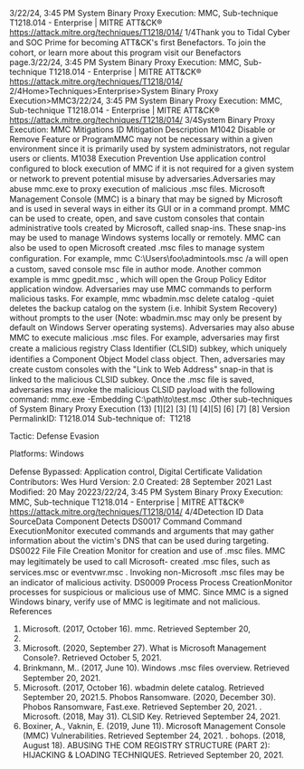3/22/24, 3:45 PM System Binary Proxy Execution: MMC, Sub-technique T1218.014 - Enterprise | MITRE ATT&CK®
https://attack.mitre.org/techniques/T1218/014/ 1/4Thank you to Tidal Cyber and SOC Prime for becoming ATT&CK's ﬁrst Benefactors. To join the cohort, or learn more about this program visit our
Benefactors page.3/22/24, 3:45 PM System Binary Proxy Execution: MMC, Sub-technique T1218.014 - Enterprise | MITRE ATT&CK®
https://attack.mitre.org/techniques/T1218/014/ 2/4Home>Techniques>Enterprise>System Binary Proxy Execution>MMC3/22/24, 3:45 PM System Binary Proxy Execution: MMC, Sub-technique T1218.014 - Enterprise | MITRE ATT&CK®
https://attack.mitre.org/techniques/T1218/014/ 3/4System Binary Proxy Execution: MMC
Mitigations
ID Mitigation Description
M1042 Disable or Remove Feature
or ProgramMMC may not be necessary within a given environment since it is primarily used by system
administrators, not regular users or clients.
M1038 Execution Prevention Use application control conﬁgured to block execution of MMC if it is not required for a given
system or network to prevent potential misuse by adversaries.Adversaries may abuse mmc.exe to proxy execution of malicious .msc ﬁles. Microsoft Management Console (MMC) is a binary that may be
signed by Microsoft and is used in several ways in either its GUI or in a command prompt. MMC can be used to create, open, and save
custom consoles that contain administrative tools created by Microsoft, called snap-ins. These snap-ins may be used to manage Windows
systems locally or remotely. MMC can also be used to open Microsoft created .msc ﬁles to manage system conﬁguration.
For example, mmc C:\Users\foo\admintools.msc /a will open a custom, saved console msc ﬁle in author mode. Another common
example is mmc gpedit.msc , which will open the Group Policy Editor application window.
Adversaries may use MMC commands to perform malicious tasks. For example, mmc wbadmin.msc delete catalog -quiet deletes the
backup catalog on the system (i.e. Inhibit System Recovery) without prompts to the user (Note: wbadmin.msc may only be present by default
on Windows Server operating systems).
Adversaries may also abuse MMC to execute malicious .msc ﬁles. For example, adversaries may ﬁrst create a malicious registry Class
Identiﬁer (CLSID) subkey, which uniquely identiﬁes a Component Object Model class object. Then, adversaries may create custom
consoles with the "Link to Web Address" snap-in that is linked to the malicious CLSID subkey. Once the .msc ﬁle is saved, adversaries may
invoke the malicious CLSID payload with the following command: mmc.exe -Embedding C:\path\to\test.msc .Other sub-techniques of System Binary Proxy Execution (13)
[1][2]
[3]
[1]
[4][5]
[6]
[7]
[8]
Version PermalinkID: T1218.014
Sub-technique of:  T1218

Tactic: Defense Evasion

Platforms: Windows

Defense Bypassed: Application control, Digital Certiﬁcate Validation
Contributors: Wes Hurd
Version: 2.0
Created: 28 September 2021
Last Modiﬁed: 20 May 20223/22/24, 3:45 PM System Binary Proxy Execution: MMC, Sub-technique T1218.014 - Enterprise | MITRE ATT&CK®
https://attack.mitre.org/techniques/T1218/014/ 4/4Detection
ID Data SourceData Component Detects
DS0017 Command Command
ExecutionMonitor executed commands and arguments that may gather information about the victim's
DNS that can be used during targeting.
DS0022 File File Creation Monitor for creation and use of .msc ﬁles. MMC may legitimately be used to call Microsoft-
created .msc ﬁles, such as services.msc or eventvwr.msc . Invoking non-Microsoft .msc
ﬁles may be an indicator of malicious activity.
DS0009 Process Process
CreationMonitor processes for suspicious or malicious use of MMC. Since MMC is a signed Windows
binary, verify use of MMC is legitimate and not malicious.
References
1. Microsoft. (2017, October 16). mmc. Retrieved September 20,
2021.
2. Microsoft. (2020, September 27). What is Microsoft
Management Console?. Retrieved October 5, 2021.
3. Brinkmann, M.. (2017, June 10). Windows .msc ﬁles overview.
Retrieved September 20, 2021.
4. Microsoft. (2017, October 16). wbadmin delete catalog.
Retrieved September 20, 2021.5. Phobos Ransomware. (2020, December 30). Phobos
Ransomware, Fast.exe. Retrieved September 20, 2021.
. Microsoft. (2018, May 31). CLSID Key. Retrieved September
24, 2021.
7. Boxiner, A., Vaknin, E. (2019, June 11). Microsoft Management
Console (MMC) Vulnerabilities. Retrieved September 24, 2021.
. bohops. (2018, August 18). ABUSING THE COM REGISTRY
STRUCTURE (PART 2): HIJACKING & LOADING TECHNIQUES.
Retrieved September 20, 2021.